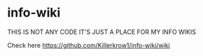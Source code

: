 # info-wiki
THIS IS NOT ANY CODE IT'S JUST A PLACE FOR MY INFO WIKIS

Check here https://github.com/Killerkrow1/info-wiki/wiki
